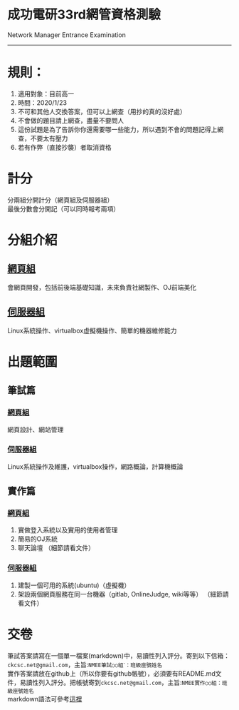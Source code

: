 # 成功電研33rd網管資格測驗 #
Network Manager Entrance Examination

---

# 規則： #
1. 適用對象：目前高一
2. 時間：2020/1/23
3. 不可和其他人交換答案，但可以上網查（用抄的真的沒好處）
4. 不會做的題目請上網查，盡量不要問人
5. 這份試題是為了告訴你你還需要哪一些能力，所以遇到不會的問題記得上網查，不要太有壓力
6. 若有作弊（直接抄襲）者取消資格

# 計分 #
分兩組分開計分（網頁組及伺服器組）  
最後分數會分開記（可以同時報考兩項）

# 分組介紹 #
## [網頁組](./web/README.md) ##
會網頁開發，包括前後端基礎知識，未來負責社網製作、OJ前端美化

## [伺服器組](./server/README.md) ##
Linux系統操作、virtualbox虛擬機操作、簡單的機器維修能力

# 出題範圍 #
## 筆試篇 ##
### [網頁組](./web/written.md) ###
網頁設計、網站管理

### [伺服器組](./server/written.md) ###
Linux系統操作及維護，virtualbox操作，網路概論，計算機概論

## 實作篇 ##
### [網頁組](./web/practice.md) ###
1. 實做登入系統以及實用的使用者管理
2. 簡易的OJ系統
3. 聊天論壇
（細節請看文件）  

### [伺服器組](./server/practice.md) ###
1. 建製一個可用的系統(ubuntu)（虛擬機）
2. 架設兩個網頁服務在同一台機器（gitlab, OnlineJudge, wiki等等）
（細節請看文件）  

# 交卷 #
筆試答案請寫在一個單一檔案(markdown)中，易讀性列入評分。寄到以下信箱：`ckcsc.net@gmail.com`，主旨:`NMEE筆試○○組ˋ：班級座號姓名`  
實作答案請放在github上（所以你要有github帳號），必須要有README.md文件，易讀性列入評分。把帳號寄到`ckcsc.net@gmail.com`，主旨:`NMEE實作○○組：班級座號姓名`  
markdown語法可參考[這裡](https://markdown.tw)
